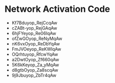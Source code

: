 # Network Activation Code
* Kf7Bduyop_RejCcqAw
* cZABt-yop_RejGAqAw
* 6hjFYeyop_Re06IqAw
* ofZwGOyop_ReNyMqAw
* nK6vxOyop_ReDbYqAw
* FmJVOeyop_ReKWIqAw
* OQrhtuyop_RfcwYqAw
* a2DwtOyop_Zf660qAw
* 5K6kKeyop_Za_yMqAw
* d8gtbOyop_Za8scqAw
* 9j9Jbuyop_ZbTr4qAw
